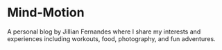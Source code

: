 # Mind-Motion
A personal blog by Jillian Fernandes where I share my interests and experiences including workouts, food, photography, and fun adventures.
